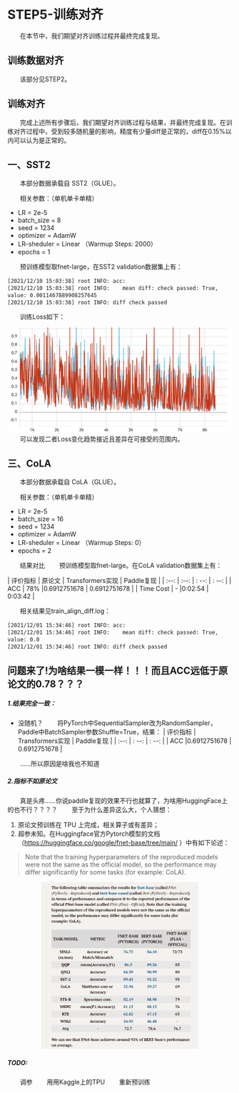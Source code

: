 # STEP5-训练对齐
&emsp;&emsp;在本节中，我们期望对齐训练过程并最终完成复现。  
## 训练数据对齐
&emsp;&emsp;该部分见STEP2。

## 训练对齐
&emsp;&emsp;完成上述所有步骤后，我们期望对齐训练过程与结果，并最终完成复现。在训练对齐过程中，受到较多随机量的影响，精度有少量diff是正常的，diff在0.15%以内可以认为是正常的。  

## 一、SST2
&emsp;&emsp;本部分数据承载自 SST2（GLUE）。

&emsp;&emsp;相关参数：（单机单卡单精）
* LR = 2e-5
* batch_size = 8
* seed = 1234
* optimizer = AdamW
* LR-sheduler = Linear （Warmup Steps: 2000）
* epochs = 1

&emsp;&emsp;预训练模型取fnet-large，在SST2 validation数据集上有：
```
[2021/12/10 15:03:38] root INFO: acc: 
[2021/12/10 15:03:38] root INFO: 	mean diff: check passed: True, value: 0.0011467889908257645
[2021/12/10 15:03:38] root INFO: diff check passed
```

&emsp;&emsp;训练Loss如下：
<center><img src="./sst2_loss_compare.png"  style="zoom:30%;" width="110%"/></center>
&emsp;&emsp;可以发现二者Loss变化趋势接近且差异在可接受的范围内。


## 三、CoLA
&emsp;&emsp;本部分数据承载自 CoLA（GLUE）。

&emsp;&emsp;相关参数：（单机单卡单精）
* LR = 2e-5
* batch_size = 16
* seed = 1234
* optimizer = AdamW
* LR-sheduler = Linear （Warmup Steps: 0）
* epochs = 2

&emsp;&emsp;结果对比
&emsp;&emsp;预训练模型取fnet-large。在CoLA validation数据集上有：

|  评价指标 | 原论文 | Transformers实现 | Paddle复现 |
|  :--:  |  :--:   | : --:   | : --: |
| ACC | 78% |0.6912751678 | 0.6912751678 |
| Time Cost | - |0:02:54 | 0:03:42 |

&emsp;&emsp;相关结果见train_align_diff.log：
```
[2021/12/01 15:34:46] root INFO: acc: 
[2021/12/01 15:34:46] root INFO: 	mean diff: check passed: True, value: 0.0
[2021/12/01 15:34:46] root INFO: diff check passed
```
## 问题来了!为啥结果一模一样！！！而且ACC远低于原论文的0.78？？？
##### 1.结果完全一致：
* 没随机？
&emsp;&emsp;将PyTorch中SequentialSampler改为RandomSampler，Paddle中BatchSampler参数Shuffle=True，结果：
|  评价指标 | Transformers实现 | Paddle复现 |
|  :--:  | : --:   | : --: |
| ACC |0.6912751678 | 0.6912751678 |

&emsp;&emsp;……所以原因是啥我也不知道

##### 2.指标不如原论文
&emsp;&emsp;真是头疼……你说paddle复现的效果不行也就算了，为啥用HuggingFace上的也不行？？？？
&emsp;&emsp;至于为什么差异这么大，个人猜想：

1. 原论文预训练在 TPU 上完成，相关算子或有差异；  
2. 超参未知。在Huggingface官方Pytorch模型的文档（https://huggingface.co/google/fnet-base/tree/main/ ）中有如下论述：
> Note that the training hyperparameters of the reproduced models were not the same as the official model, so the performance may differ significantly for some tasks (for example: CoLA). 

<center><img src="https://github.com/HJHGJGHHG/Paddle-FNet/blob/main/img/1.png"  style="zoom:30%;" width="70%"/></center>


##### TODO:
&emsp;&emsp;调参
&emsp;&emsp;用用Kaggle上的TPU
&emsp;&emsp;重新预训练
